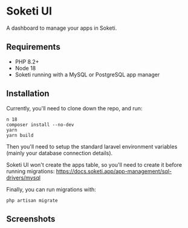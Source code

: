 # Soketi UI
A dashboard to manage your apps in Soketi.

## Requirements

 - PHP 8.2+
 - Node 18
 - Soketi running with a MySQL or PostgreSQL app manager

## Installation
Currently, you'll need to clone down the repo, and run:

    n 18
    composer install --no-dev
    yarn
    yarn build
    
Then you'll need to setup the standard laravel environment variables (mainly your database connection details).

Soketi UI won't create the apps table, so you'll need to create it before running migrations:
https://docs.soketi.app/app-management/sql-drivers/mysql

Finally, you can run migrations with:

    php artisan migrate

## Screenshots
